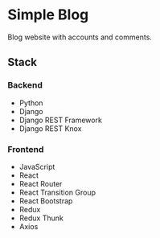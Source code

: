 # Simple Blog

Blog website with accounts and comments.

## Stack

### Backend

- Python
- Django
- Django REST Framework
- Django REST Knox

### Frontend

- JavaScript
- React
- React Router
- React Transition Group
- React Bootstrap
- Redux
- Redux Thunk
- Axios
